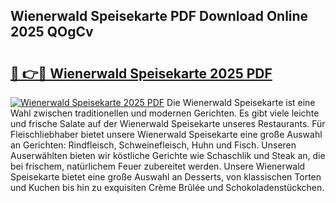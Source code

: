 ## Wienerwald Speisekarte PDF Download Online 2025 QOgCv

# <h2><a href="http://gc8zql.nevu.top/?p=Wienerwald+Speisekarte">🔗 👉🔴 Wienerwald Speisekarte 2025 PDF</a></h2>

[![Wienerwald Speisekarte 2025 PDF](https://i.imgur.com/dBaPXMq.png)](http://gc8zql.nevu.top/?p=Wienerwald+Speisekarte)
Die Wienerwald Speisekarte ist eine Wahl zwischen traditionellen und modernen Gerichten. Es gibt viele leichte und frische Salate auf der Wienerwald Speisekarte unseres Restaurants. Für Fleischliebhaber bietet unsere Wienerwald Speisekarte eine große Auswahl an Gerichten: Rindfleisch, Schweinefleisch, Huhn und Fisch. Unseren Auserwählten bieten wir köstliche Gerichte wie Schaschlik und Steak an, die bei frischem, natürlichem Feuer zubereitet werden. Unsere Wienerwald Speisekarte bietet eine große Auswahl an Desserts, von klassischen Torten und Kuchen bis hin zu exquisiten Crème Brûlée und Schokoladenstückchen.
